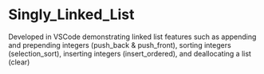 # Singly_Linked_List
Developed in VSCode demonstrating linked list features such as appending and prepending integers (push_back &amp; push_front), sorting integers (selection_sort), inserting integers (insert_ordered), and deallocating a list (clear)
